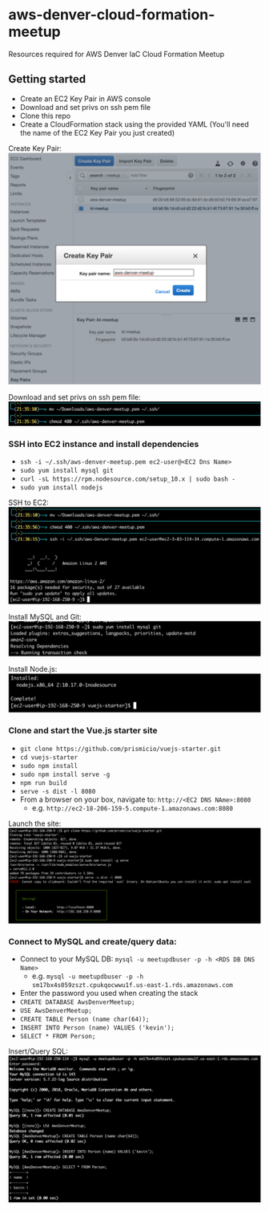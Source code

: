 # aws-denver-cloud-formation-meetup
Resources required for AWS Denver IaC Cloud Formation Meetup


## Getting started
 * Create an EC2 Key Pair in AWS console
 * Download and set privs on ssh pem file
 * Clone this repo
 * Create a CloudFormation stack using the provided YAML (You'll need the name of the EC2 Key Pair you just created)

Create Key Pair:
![Create Key Pair](images/ec2KeyPair.png "Create Key Pair")

Download and set privs on ssh pem file:
![Download and set privs on ssh pem file](images/setupPem.png "Download and set privs on ssh pem file")


### SSH into EC2 instance and install dependencies
 * `ssh -i ~/.ssh/aws-denver-meetup.pem ec2-user@<EC2 Dns Name>`
 * `sudo yum install mysql git`
 * `curl -sL https://rpm.nodesource.com/setup_10.x | sudo bash -`
 * `sudo yum install nodejs`

SSH to EC2:
![SSH To EC2](images/ssh.png "SSH into EC2 instance")

Install MySQL and Git:
![Install MySQL and Git](images/mysqlAndGitDeps.png "Install MySQL and Git")

Install Node.js:
![Install Node.js](images/nodejsDeps.png "Install Node.js")

 
### Clone and start the Vue.js starter site
 * `git clone https://github.com/prismicio/vuejs-starter.git`
 * `cd vuejs-starter`
 * `sudo npm install`
 * `sudo npm install serve -g`
 * `npm run build`
 * `serve -s dist -l 8080`
 * From a browser on your box, navigate to: `http://<EC2 DNS NAme>:8080`
    * e.g. `http://ec2-18-206-159-5.compute-1.amazonaws.com:8080`

Launch the site:
![Launch the site](images/launchSite.png "Launch the site")


### Connect to MySQL and create/query data:
 * Connect to your MySQL DB: `mysql -u meetupdbuser -p -h <RDS DB DNS Name>` 
    * e.g. `mysql -u meetupdbuser -p -h sm17bx4s059zszt.cpukqocwwu1f.us-east-1.rds.amazonaws.com`
 * Enter the password you used when creating the stack
 * `CREATE DATABASE AwsDenverMeetup;`
 * `USE AwsDenverMeetup;`
 * `CREATE TABLE Person (name char(64));`
 * `INSERT INTO Person (name) VALUES ('kevin');`
 * `SELECT * FROM Person;`



Insert/Query SQL:
![Insert/Query SQL](images/sql.png "Insert/Query SQL")
